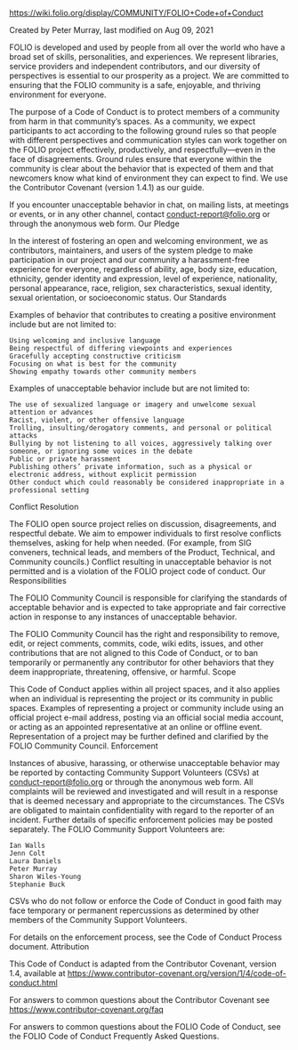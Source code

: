 https://wiki.folio.org/display/COMMUNITY/FOLIO+Code+of+Conduct


Created by Peter Murray, last modified on Aug 09, 2021

FOLIO is developed and used by people from all over the world who have a broad set of skills, personalities, and experiences.  We represent libraries, service providers and independent contributors, and our diversity of perspectives is essential to our prosperity as a project.  We are committed to ensuring that the FOLIO community is a safe, enjoyable, and thriving environment for everyone.

The purpose of a Code of Conduct is to protect members of a community from harm in that community’s spaces.  As a community, we expect participants to act according to the following ground rules so that people with different perspectives and communication styles can work together on the FOLIO project effectively, productively, and respectfully—even in the face of disagreements. Ground rules ensure that everyone within the community is clear about the behavior that is expected of them and that newcomers know what kind of environment they can expect to find.  We use the Contributor Covenant (version 1.4.1) as our guide.

If you encounter unacceptable behavior in chat, on mailing lists, at meetings or events, or in any other channel, contact conduct-report@folio.org or through the anonymous web form.
Our Pledge

In the interest of fostering an open and welcoming environment, we as contributors, maintainers, and users of the system pledge to make participation in our project and our community a harassment-free experience for everyone, regardless of ability, age, body size, education, ethnicity, gender identity and expression, level of experience, nationality, personal appearance, race, religion, sex characteristics, sexual identity, sexual orientation, or socioeconomic status.
Our Standards

Examples of behavior that contributes to creating a positive environment include but are not limited to:

    Using welcoming and inclusive language
    Being respectful of differing viewpoints and experiences
    Gracefully accepting constructive criticism
    Focusing on what is best for the community
    Showing empathy towards other community members

Examples of unacceptable behavior include but are not limited to:

    The use of sexualized language or imagery and unwelcome sexual attention or advances
    Racist, violent, or other offensive language
    Trolling, insulting/derogatory comments, and personal or political attacks
    Bullying by not listening to all voices, aggressively talking over someone, or ignoring some voices in the debate
    Public or private harassment
    Publishing others’ private information, such as a physical or electronic address, without explicit permission
    Other conduct which could reasonably be considered inappropriate in a professional setting

Conflict Resolution

The FOLIO open source project relies on discussion, disagreements, and respectful debate. We aim to empower individuals to first resolve conflicts themselves, asking for help when needed. (For example, from SIG conveners, technical leads, and members of the Product, Technical, and Community councils.)  Conflict resulting in unacceptable behavior is not permitted and is a violation of the FOLIO project code of conduct. 
Our Responsibilities

The FOLIO Community Council is responsible for clarifying the standards of acceptable behavior and is expected to take appropriate and fair corrective action in response to any instances of unacceptable behavior.

The FOLIO Community Council has the right and responsibility to remove, edit, or reject comments, commits, code, wiki edits, issues, and other contributions that are not aligned to this Code of Conduct, or to ban temporarily or permanently any contributor for other behaviors that they deem inappropriate, threatening, offensive, or harmful.
Scope

This Code of Conduct applies within all project spaces, and it also applies when an individual is representing the project or its community in public spaces. Examples of representing a project or community include using an official project e-mail address, posting via an official social media account, or acting as an appointed representative at an online or offline event. Representation of a project may be further defined and clarified by the FOLIO Community Council.
Enforcement

Instances of abusive, harassing, or otherwise unacceptable behavior may be reported by contacting Community Support Volunteers (CSVs) at conduct-report@folio.org or through the anonymous web form. All complaints will be reviewed and investigated and will result in a response that is deemed necessary and appropriate to the circumstances. The CSVs are obligated to maintain confidentiality with regard to the reporter of an incident. Further details of specific enforcement policies may be posted separately.  The FOLIO Community Support Volunteers are:

    Ian Walls
    Jenn Colt
    Laura Daniels
    Peter Murray
    Sharon Wiles-Young
    Stephanie Buck 

CSVs who do not follow or enforce the Code of Conduct in good faith may face temporary or permanent repercussions as determined by other members of the Community Support Volunteers.

For details on the enforcement process, see the Code of Conduct Process document.
Attribution

This Code of Conduct is adapted from the Contributor Covenant, version 1.4, available at https://www.contributor-covenant.org/version/1/4/code-of-conduct.html

For answers to common questions about the Contributor Covenant see https://www.contributor-covenant.org/faq

For answers to common questions about the FOLIO Code of Conduct, see the FOLIO Code of Conduct Frequently Asked Questions.
